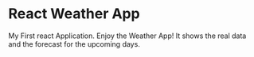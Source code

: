 # React Weather App

My First react Application. Enjoy the Weather App! It shows the real data and the forecast for the upcoming days.
